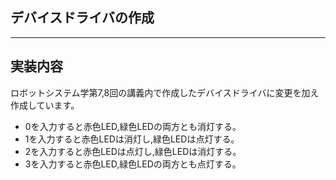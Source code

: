 ## デバイスドライバの作成
---

## 実装内容

ロボットシステム学第7,8回の講義内で作成したデバイスドライバに変更を加え作成しています。
* 0を入力すると赤色LED,緑色LEDの両方とも消灯する。
* 1を入力すると赤色LEDは消灯し,緑色LEDは点灯する。
* 2を入力すると赤色LEDは点灯し,緑色LEDは消灯する。
* 3を入力すると赤色LED,緑色LEDの両方とも点灯する。



